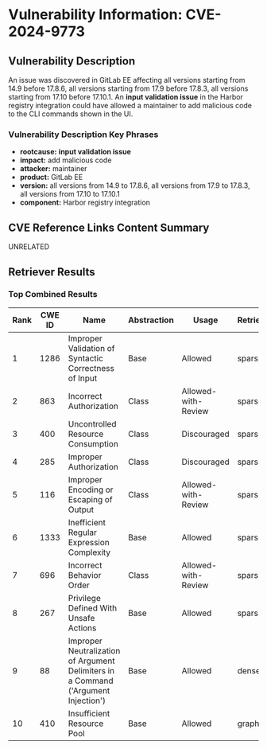 # Vulnerability Information: CVE-2024-9773

## Vulnerability Description
An issue was discovered in GitLab EE affecting all versions starting from 14.9 before 17.8.6, all versions starting from 17.9 before 17.8.3, all versions starting from 17.10 before 17.10.1. An **input validation issue** in the Harbor registry integration could have allowed a maintainer to add malicious code to the CLI commands shown in the UI.

### Vulnerability Description Key Phrases
- **rootcause:** **input validation issue**
- **impact:** add malicious code
- **attacker:** maintainer
- **product:** GitLab EE
- **version:** all versions from 14.9 to 17.8.6, all versions from 17.9 to 17.8.3, all versions from 17.10 to 17.10.1
- **component:** Harbor registry integration

## CVE Reference Links Content Summary
UNRELATED

## Retriever Results

### Top Combined Results

| Rank | CWE ID | Name | Abstraction | Usage  | Retrievers | Individual Scores |
|------|--------|------|-------------|-------|------------|-------------------|
| 1 | 1286 | Improper Validation of Syntactic Correctness of Input | Base | Allowed | sparse | 0.389 |
| 2 | 863 | Incorrect Authorization | Class | Allowed-with-Review | sparse | 0.385 |
| 3 | 400 | Uncontrolled Resource Consumption | Class | Discouraged | sparse | 0.383 |
| 4 | 285 | Improper Authorization | Class | Discouraged | sparse | 0.381 |
| 5 | 116 | Improper Encoding or Escaping of Output | Class | Allowed-with-Review | sparse | 0.372 |
| 6 | 1333 | Inefficient Regular Expression Complexity | Base | Allowed | sparse | 0.371 |
| 7 | 696 | Incorrect Behavior Order | Class | Allowed-with-Review | sparse | 0.370 |
| 8 | 267 | Privilege Defined With Unsafe Actions | Base | Allowed | sparse | 0.352 |
| 9 | 88 | Improper Neutralization of Argument Delimiters in a Command ('Argument Injection') | Base | Allowed | dense | 0.576 |
| 10 | 410 | Insufficient Resource Pool | Base | Allowed | graph | 0.002 |

